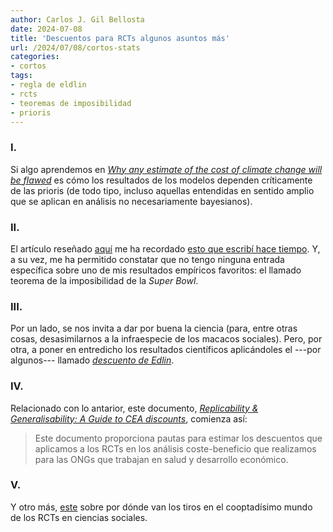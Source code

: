 ```yaml
---
author: Carlos J. Gil Bellosta
date: 2024-07-08
title: 'Descuentos para RCTs algunos asuntos más'
url: /2024/07/08/cortos-stats
categories:
- cortos
tags:
- regla de eldlin
- rcts
- teoremas de imposibilidad
- prioris
---
```



### I.

Si algo aprendemos en [_Why any estimate of the cost of climate change will be flawed_](https://www.economist.com/finance-and-economics/2024/05/30/why-any-estimate-of-the-cost-of-climate-change-will-be-flawed) es cómo los resultados de los modelos dependen críticamente de las prioris (de todo tipo, incluso aquellas entendidas en sentido amplio que se aplican en análisis no necesariamente bayesianos).

### II.

El artículo reseñado [aquí](https://statmodeling.stat.columbia.edu/2024/03/09/a-new-piranha-paper/) me ha recordado [esto que escribí hace tiempo](/2019/07/22/proporciones-pequenas-y-teoremas-de-imposibilidad/). Y, a su vez, me ha permitido constatar que no tengo ninguna entrada específica sobre uno de mis resultados empíricos favoritos: el llamado teorema de la imposibilidad de la _Super Bowl_.


### III.

Por un lado, se nos invita a dar por buena la ciencia (para, entre otras cosas, desasimilarnos a la infraespecie de los macacos sociales). Pero, por otra, a poner en entredicho los resultados científicos aplicándoles el ---por algunos--- llamado
[_descuento de Edlin_](https://statmodeling.stat.columbia.edu/2014/02/24/edlins-rule-routinely-scaling-published-estimates/).


### IV.

Relacionado con lo antarior, este documento, [_Replicability & Generalisability: A Guide to CEA discounts_](https://docs.google.com/document/d/1eJBSmNG-iRJ-twoHaoztQUmB4pmEHut8_oT3xgtldnI/edit#heading=h.4o8v2cr7vkn2), comienza así:

> Este documento proporciona pautas para estimar los descuentos que aplicamos a los RCTs en los análisis coste-beneficio que realizamos para las ONGs que trabajan en salud y desarrollo económico.

### V.

Y otro más,
[este](https://marginalrevolution.com/marginalrevolution/2024/03/is-there-hope-for-evidence-based-policy.html)
sobre por dónde van los tiros en el cooptadísimo mundo de los RCTs en ciencias sociales.
